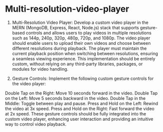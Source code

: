 ﻿# Multi-resolution-video-player
 1. Multi-Resolution Video Player:
Develop a custom video player in the MERN (MongoDB, Express, React, Node.js) stack that supports gesture-based controls and allows users to play videos in multiple resolutions such as 144p, 240p, 320p, 480p, 720p, and 1080p. The video player should enable users to upload their own videos and choose between different resolutions during playback. The player must maintain the current playback position when switching between resolutions, ensuring a seamless viewing experience. This implementation should be entirely custom, without relying on any third-party libraries, packages, or modules for video handling.

2. Gesture Controls:
Implement the following custom gesture controls for the video player:

Double Tap on the Right: Move 10 seconds forward in the video.
Double Tap on the Left: Move 5 seconds backward in the video.
Double Tap in the Middle: Toggle between play and pause.
Press and Hold on the Left: Rewind the video at 3x speed.
Press and Hold on the Right: Fast forward the video at 2x speed.
These gesture controls should be fully integrated into the custom video player, enhancing user interaction and providing an intuitive way to control video playback.
